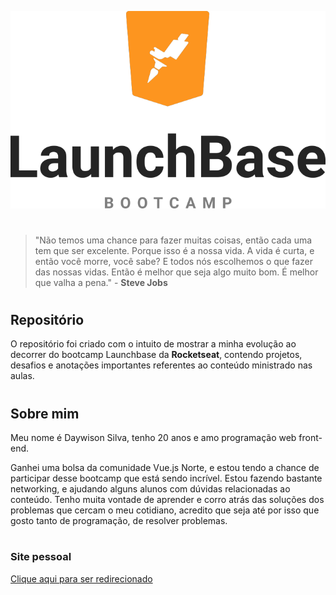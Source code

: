 <p align="center">
    <img src="imagens/Launchbase.png" alt="Logo Launchbase">
</p>

#
> "Não temos uma chance para fazer muitas coisas, então cada uma tem que ser excelente. Porque isso é a nossa vida. A vida é curta, e então você morre, você sabe? E todos nós escolhemos o que fazer das nossas vidas. Então é melhor que seja algo muito bom. É melhor que valha a pena." - **Steve Jobs**
#
## **Repositório**
O repositório foi criado com o intuito de mostrar a minha evolução ao decorrer do bootcamp Launchbase da **Rocketseat**, contendo projetos, desafios e anotações importantes referentes ao conteúdo ministrado nas aulas. 

#
## **Sobre mim**
Meu nome é Daywison Silva, tenho 20 anos e amo programação web front-end. 

Ganhei uma bolsa da comunidade Vue.js Norte, e estou tendo a chance de participar desse bootcamp que está sendo incrível. Estou fazendo bastante networking, e ajudando alguns alunos com dúvidas relacionadas ao conteúdo. Tenho muita vontade de aprender e corro atrás das soluções dos problemas que cercam o meu cotidiano, acredito que seja até por isso que gosto tanto de programação, de resolver problemas.

#

### **Site pessoal**
[Clique aqui para ser redirecionado](https://daywisonsilva.github.io/website/)


